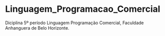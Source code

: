 Linguagem_Programacao_Comercial
===============================

Diciplina 5º período Linguagem Programação Comercial, Faculdade Anhanguera de Belo Horizonte. 
